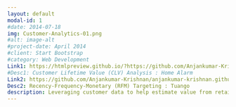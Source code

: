 ```yaml
---
layout: default
modal-id: 1
#date: 2014-07-18
img: Customer-Analytics-01.png
#alt: image-alt
#project-date: April 2014
#client: Start Bootstrap
#category: Web Development
Link1: https://htmlpreview.github.io/?https://github.com/Anjankumar-Krishnan/homealarm-clv/blob/main/homealarm-clv_anjan_git_publish.html
#Desc1: Customer Lifetime Value (CLV) Analysis : Home Alarm
Link2: https://github.com/Anjankumar-Krishnan/anjankumar-krishnan.github.io/blob/main/tuango-rfm_anjan_git_publish.ipynb
Desc2: Recency-Frequency-Monetary (RFM) Targeting : Tuango
description: Leveraging customer data to help estimate value from retaining customers, maximizing return on marketing expenditure through targeting and predictive modeling
---
```

